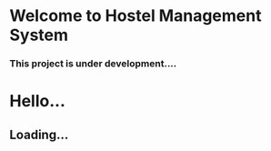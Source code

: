 # Welcome to Hostel Management System

### This project is under development....
# Hello...
## Loading...
